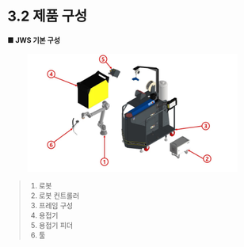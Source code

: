 # 3.2 제품 구성

#### ■ JWS 기본 구성

<figure><img src="img/section3.2_1.jpg" alt=""><figcaption></figcaption></figure>

> 1. 로봇
> 2. 로봇 컨트롤러
> 3. 프레임 구성
> 4. 용접기
> 5. 용접기 피더
> 6. 툴

